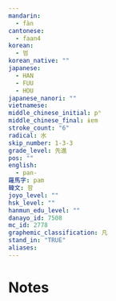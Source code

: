 ```yaml
---
mandarin:
  - fàn
cantonese:
  - faan4
korean:
  - 범
korean_native: ""
japanese:
  - HAN
  - FUU
  - HOU
japanese_nanori: ""
vietnamese:
middle_chinese_initial: pʰ
middle_chinese_final: ɨɐm
stroke_count: "6"
radical: 水
skip_number: 1-3-3
grade_level: 先進
pos: ""
english:
  - pan-
羅馬字: pam
韓文: 팜
joyo_level: ""
hsk_level: ""
hanmun_edu_level: ""
danayo_id: 7508
mc_id: 2778
graphemic_classification: 凡
stand_in: "TRUE"
aliases:
---
```


# Notes
